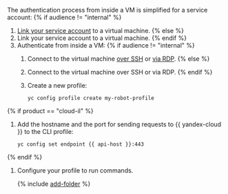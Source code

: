 The authentication process from inside a VM is simplified for a service account:
{% if audience != "internal" %}
1. [Link your service account](../../compute/operations/vm-connect/auth-inside-vm.md#link-sa-with-instance) to a virtual machine.
{% else %}
1. Link your service account to a virtual machine.
{% endif %}
1. Authenticate from inside a VM:
   {% if audience != "internal" %}
   1. Connect to the virtual machine [over SSH](../../compute/operations/vm-connect/ssh.md) or [via RDP](../../compute/operations/vm-connect/rdp.md).
   {% else %}
   1. Connect to the virtual machine over SSH or via RDP.
   {% endif %}

   1. Create a new profile:

      ```
      yc config profile create my-robot-profile
      ```

{% if product == "cloud-il" %}
1. Add the hostname and the port for sending requests to {{ yandex-cloud }} to the CLI profile:

   ```
   yc config set endpoint {{ api-host }}:443
   ```   
{% endif %}

1. Configure your profile to run commands.

    {% include [add-folder](../cli-add-folder.md) %}

